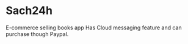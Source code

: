 # Sach24h
 E-commerce selling books app
Has Cloud messaging feature and can purchase though Paypal.
